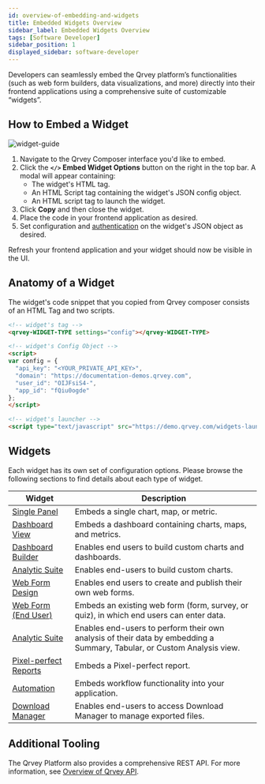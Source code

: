 ```yaml
---
id: overview-of-embedding-and-widgets
title: Embedded Widgets Overview
sidebar_label: Embedded Widgets Overview
tags: [Software Developer]
sidebar_position: 1
displayed_sidebar: software-developer
---
```


Developers can seamlessly embed the Qrvey platform’s functionalities (such as web form builders, data visualizations, and more) directly into their frontend applications using a comprehensive suite of customizable “widgets”.

## How to Embed a Widget

![widget-guide](https://s3.amazonaws.com/cdn.qrvey.com/documentation_assets/embedding/widgets/widget-intro.png#thumbnail-60)

1. Navigate to the Qrvey Composer interface you'd like to embed.
2. Click the **`</>` Embed Widget Options** button on the right in the top bar.
    A modal will appear containing:
    - The widget's HTML tag.
    - An HTML Script tag containing the widget's JSON config object.
    - An HTML script tag to launch the widget.
3. Click **Copy** and then close the widget.
4. Place the code in your frontend application as desired.
5. Set configuration and [authentication](./embedding-widgets-security-token.md) on the widget's JSON object as desired.

Refresh your frontend application and your widget should now be visible in the UI.

## Anatomy of a Widget

The widget's code snippet that you copied from Qrvey composer consists of an HTML Tag and two scripts.

```html
<!-- widget's tag -->
<qrvey-WIDGET-TYPE settings="config"></qrvey-WIDGET-TYPE>

<!-- widget's Config Object -->
<script>
var config = {
  "api_key": "<YOUR_PRIVATE_API_KEY>",
  "domain": "https://documentation-demos.qrvey.com",
  "user_id": "OIJFsiS4-",
  "app_id": "fQiu0ogde"
};
</script>

<!-- widget's launcher -->
<script type="text/javascript" src="https://demo.qrvey.com/widgets-launcher/app.js"></script>
```

## Widgets

Each widget has its own set of configuration options. Please browse the following sections to find details about each type of widget.

|  Widget | Description |
| --------------- | --------------------- |
| [Single Panel](../04-Embedding%20Qrvey%20Widgets/05-Widgets/single-panel.md) | Embeds a single chart, map, or metric. | 
| [Dashboard View](../04-Embedding%20Qrvey%20Widgets/05-Widgets/dashboard-view.md) | Embeds a dashboard containing charts, maps, and metrics. |
| [Dashboard Builder](../04-Embedding%20Qrvey%20Widgets/05-Widgets/dashboard-builder.md) | Enables end users to build custom charts and dashboards. | 
| [Analytic Suite](../04-Embedding%20Qrvey%20Widgets/05-Widgets/analytic-suite.md) | Enables end-users to build custom charts. |
| [Web Form Design](../04-Embedding%20Qrvey%20Widgets/05-Widgets/web-forms.md) | Enables end users to create and publish their own web forms. | 
| [Web Form (End User)](../04-Embedding%20Qrvey%20Widgets/05-Widgets/web-form-end-user.md) | Embeds an existing web form (form, survey, or quiz), in which end users can enter data. | 
| [Analytic Suite](../04-Embedding%20Qrvey%20Widgets/05-Widgets/analytic-suite.md) | Enables end-users to perform their own analysis of their data by embedding a Summary, Tabular, or Custom Analysis view. | 
| [Pixel-perfect Reports](../04-Embedding%20Qrvey%20Widgets/05-Widgets/pixel-perfect-reports.md) | Embeds a Pixel-perfect report. |
| [Automation](../04-Embedding%20Qrvey%20Widgets/05-Widgets/automation-widget.md) | Embeds workflow functionality into your application. |
| [Download Manager](../04-Embedding%20Qrvey%20Widgets/05-Widgets/download-manager.md) | Enables end-users to access Download Manager to manage exported files. |

## Additional Tooling

The Qrvey Platform also provides a comprehensive REST API. For more information, see [Overview of Qrvey API](../06-Working%20with%20Qrvey%20APIs/overview-of-qrvey-api.md).
